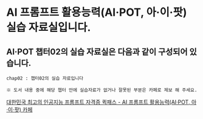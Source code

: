 # AI 프롬프트 활용능력(AI·POT, 아·이·팟) 실습 자료실입니다.
## AI·POT 챕터02의 실습 자료실은 다음과 같이 구성되어 있습니다.

```
chap02 : 챕터02의 실습 자료입니다

※ 도서 내용 중에 해당 챕터 안에 실습자료가 없거나 잘못된 부분은 카페로 제보 해 주세요.
```

<a href="https://cafe.naver.com/quickpass" target="_blank">
대한민국 최고의 인공지능 프롬프트 자격증 퀵패스 - AI 프롬프트 활용능력(AI·POT, 아·이·팟) 카페
</a>
